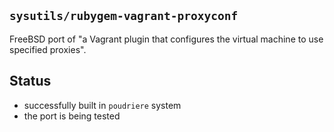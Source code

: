 ## `sysutils/rubygem-vagrant-proxyconf`

FreeBSD port of "a Vagrant plugin that configures the virtual machine to use
specified proxies".

## Status

* successfully built in `poudriere` system
* the port is being tested
